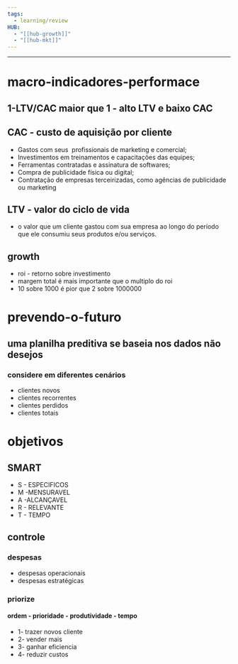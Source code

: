 ```yaml
---
tags:
  - learning/review
HUB:
  - "[[hub-growth]]"
  - "[[hub-mkt]]"
---
```




--------------------------------------------

# macro-indicadores-performace

## 1-LTV/CAC maior que 1 - alto LTV  e baixo CAC

## CAC - custo de aquisição por cliente 

-   Gastos com seus  profissionais de marketing e comercial;
-   Investimentos em treinamentos e capacitações das equipes;
-   Ferramentas contratadas e assinatura de softwares;
-   Compra de publicidade física ou digital;
-   Contratação de empresas terceirizadas, como agências de publicidade ou marketing

## LTV - valor do ciclo de vida

- o valor que um cliente gastou com sua empresa ao longo do período que ele consumiu seus produtos e/ou serviços. 

## growth

- roi - retorno sobre investimento
- margem total é mais importante que o multiplo do roi 
- 10 sobre 1000 é pior que 2 sobre 1000000

# prevendo-o-futuro

## uma planilha preditiva se baseia nos dados não desejos

### considere em diferentes cenários

- clientes novos
- clientes recorrentes 
- clientes perdidos 
- clientes totais 

# objetivos

## SMART

- S - ESPECIFICOS
- M -MENSURAVEL
- A -ALCANÇAVEL
- R - RELEVANTE
- T - TEMPO

## controle

### despesas

- despesas operacionais
- despesas estratégicas

### priorize 

#### ordem - prioridade - produtividade - tempo

- 1- trazer novos cliente
- 2- vender mais 
- 3- ganhar eficiencia
- 4- reduzir custos

